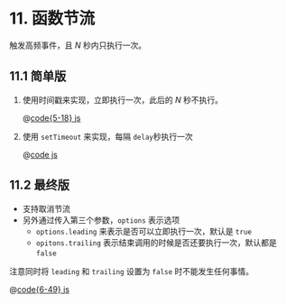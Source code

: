 # 11. 函数节流

触发高频事件，且 $N$ 秒内只执行一次。

## 11.1 简单版

1. 使用时间戳来实现，立即执行一次，此后的 $N$ 秒不执行。

    @[code{5-18} js](./src/11-throttle-1.js)

2. 使用 `setTimeout` 来实现，每隔 `delay`秒执行一次

    @[code js](./src/11-throttle-2.js)

## 11.2 最终版

- 支持取消节流
- 另外通过传入第三个参数，`options` 表示选项
    - `options.leading` 来表示是否可以立即执行一次，默认是 `true`
    - `opitons.trailing` 表示结束调用的时候是否还要执行一次，默认都是 `false`

注意同时将 `leading` 和 `trailing` 设置为 `false` 时不能发生任何事情。

@[code{6-49} js](./src/11-throttle-3.js)
